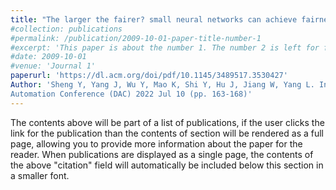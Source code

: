 ```yaml
---
title: "The larger the fairer? small neural networks can achieve fairness for edge devices"
#collection: publications
#permalink: /publication/2009-10-01-paper-title-number-1
#excerpt: 'This paper is about the number 1. The number 2 is left for future work.'
#date: 2009-10-01
#venue: 'Journal 1'
paperurl: 'https://dl.acm.org/doi/pdf/10.1145/3489517.3530427'
Author: 'Sheng Y, Yang J, Wu Y, Mao K, Shi Y, Hu J, Jiang W, Yang L. InProceedings of the 59th ACM/IEEE Design
Automation Conference (DAC) 2022 Jul 10 (pp. 163-168)'
---
```


The contents above will be part of a list of publications, if the user clicks the link for the publication than the contents of section will be rendered as a full page, allowing you to provide more information about the paper for the reader. When publications are displayed as a single page, the contents of the above "citation" field will automatically be included below this section in a smaller font.
